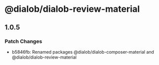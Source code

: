 # @dialob/dialob-review-material

## 1.0.5

### Patch Changes

- b5846fb: Renamed packages @dialob/dialob-composer-material and @dialob/dialob-review-material

